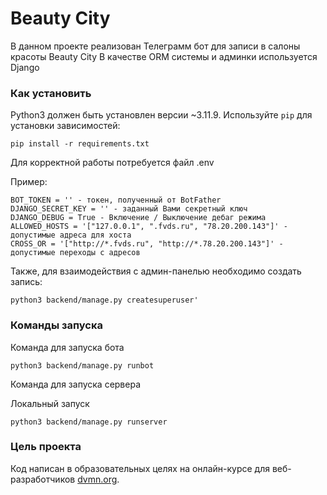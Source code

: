 
# Beauty City

В данном проекте реализован Телеграмм бот для записи в салоны красоты Beauty City
В качестве ORM системы и админки используется Django

### Как установить

Python3 должен быть установлен версии ~3.11.9. 
Используйте `pip` для установки зависимостей:
```
pip install -r requirements.txt

```
Для корректной работы потребуется файл .env

Пример:
```
BOT_TOKEN = '' - токен, полученный от BotFather
DJANGO_SECRET_KEY = '' - заданный Вами секретный ключ
DJANGO_DEBUG = True - Включение / Выключение дебаг режима
ALLOWED_HOSTS = '["127.0.0.1", ".fvds.ru", "78.20.200.143"]' - допустимые адреса для хоста 
CROSS_OR = '["http://*.fvds.ru", "http://*.78.20.200.143"]' - допустимые переходы с адресов 
```

Также, для взаимодействия с админ-панелью необходимо создать запись:

`python3 backend/manage.py createsuperuser'`

### Команды запуска

Команда для запуска бота
```
python3 backend/manage.py runbot
```

Команда для запуска сервера

Локальный запуск
```
python3 backend/manage.py runserver
```

### Цель проекта

Код написан в образовательных целях на онлайн-курсе для веб-разработчиков [dvmn.org](https://dvmn.org/).
